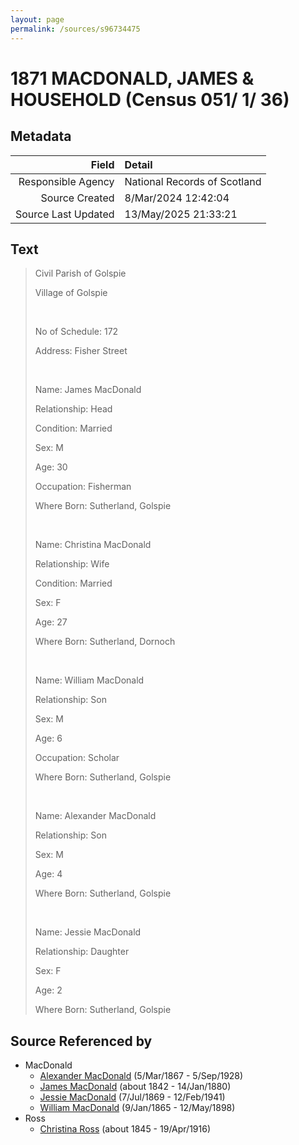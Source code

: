 ```yaml
---
layout: page
permalink: /sources/s96734475
---
```


# 1871 MACDONALD, JAMES & HOUSEHOLD (Census 051/ 1/ 36)

## Metadata

Field | Detail
---:|:---
Responsible Agency | National Records of Scotland
Source Created | 8/Mar/2024 12:42:04
Source Last Updated | 13/May/2025 21:33:21

## Text

> Civil Parish of Golspie
>
> Village of Golspie
>
> <br/>
>
> No of Schedule: 172
>
> Address: Fisher Street
>
> <br/>
>
> Name: James MacDonald
>
> Relationship: Head
>
> Condition: Married
>
> Sex: M
>
> Age: 30
>
> Occupation: Fisherman
>
> Where Born: Sutherland, Golspie
>
> <br/>
>
> Name: Christina MacDonald
>
> Relationship: Wife
>
> Condition: Married
>
> Sex: F
>
> Age: 27
>
> Where Born: Sutherland, Dornoch
>
> <br/>
>
> Name: William MacDonald
>
> Relationship: Son
>
> Sex: M
>
> Age: 6
>
> Occupation: Scholar
>
> Where Born: Sutherland, Golspie
>
> <br/>
>
> Name: Alexander MacDonald
>
> Relationship: Son
>
> Sex: M
>
> Age: 4
>
> Where Born: Sutherland, Golspie
>
> <br/>
>
> Name: Jessie MacDonald
>
> Relationship: Daughter
>
> Sex: F
>
> Age: 2
>
> Where Born: Sutherland, Golspie
>

## Source Referenced by

* MacDonald
  * [Alexander MacDonald](../people/@81905126@-alexander-macdonald-b1867-3-5-d1928-9-5.md) (5/Mar/1867 - 5/Sep/1928)
  * [James MacDonald](../people/@74881641@-james-macdonald-b1842-d1880-1-14.md) (about 1842 - 14/Jan/1880)
  * [Jessie MacDonald](../people/@97412403@-jessie-macdonald-b1869-7-7-d1941-2-12.md) (7/Jul/1869 - 12/Feb/1941)
  * [William MacDonald](../people/@76505641@-william-macdonald-b1865-1-9-d1898-5-12.md) (9/Jan/1865 - 12/May/1898)
* Ross
  * [Christina Ross](../people/@81183416@-christina-ross-b1845-d1916-4-19.md) (about 1845 - 19/Apr/1916)
